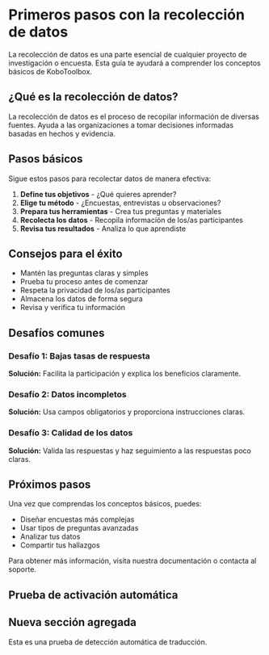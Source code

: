 # Primeros pasos con la recolección de datos

La recolección de datos es una parte esencial de cualquier proyecto de investigación o encuesta. Esta guía te ayudará a comprender los conceptos básicos de KoboToolbox.

## ¿Qué es la recolección de datos?

La recolección de datos es el proceso de recopilar información de diversas fuentes. Ayuda a las organizaciones a tomar decisiones informadas basadas en hechos y evidencia.

## Pasos básicos

Sigue estos pasos para recolectar datos de manera efectiva:

1. **Define tus objetivos** - ¿Qué quieres aprender?
2. **Elige tu método** - ¿Encuestas, entrevistas u observaciones?
3. **Prepara tus herramientas** - Crea tus preguntas y materiales
4. **Recolecta los datos** - Recopila información de los/as participantes
5. **Revisa tus resultados** - Analiza lo que aprendiste

## Consejos para el éxito

- Mantén las preguntas claras y simples
- Prueba tu proceso antes de comenzar
- Respeta la privacidad de los/as participantes
- Almacena los datos de forma segura
- Revisa y verifica tu información

## Desafíos comunes

### Desafío 1: Bajas tasas de respuesta
**Solución:** Facilita la participación y explica los beneficios claramente.

### Desafío 2: Datos incompletos
**Solución:** Usa campos obligatorios y proporciona instrucciones claras.

### Desafío 3: Calidad de los datos
**Solución:** Valida las respuestas y haz seguimiento a las respuestas poco claras.

## Próximos pasos

Una vez que comprendas los conceptos básicos, puedes:
- Diseñar encuestas más complejas
- Usar tipos de preguntas avanzadas
- Analizar tus datos
- Compartir tus hallazgos

Para obtener más información, visita nuestra documentación o contacta al soporte.

## Prueba de activación automática


## Nueva sección agregada

Esta es una prueba de detección automática de traducción.